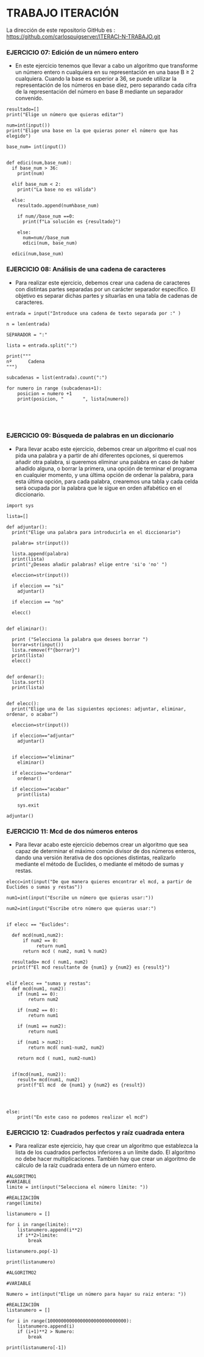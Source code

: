 # TRABAJO ITERACIÓN

La dirección de este repositorio GitHub es : https://github.com/carlospuigserver/ITERACI-N-TRABAJO.git


### EJERCICIO 07:  Edición de un número entero

* En este ejercicio tenemos que llevar a cabo un algoritmo que transforme un número entero n cualquiera en su representación en una base B ≥ 2 cualquiera. Cuando la base es superior a 36, se puede utilizar la representación de los números en base diez, pero separando cada cifra de la representación del número en base B mediante un separador convenido.





```
resultado=[]
print("Elige un número que quieras editar")

num=int(input())
print("Elige una base en la que quieras poner el número que has elegido")

base_num= int(input())


def edici(num,base_num):
  if base_num > 36:
    print(num)

  elif base_num < 2:
    print("La base no es válida")

  else:
    resultado.append(num%base_num)

    if num//base_num ==0:
      print(f"La solución es {resultado}")

    else:
      num=num//base_num
      edici(num, base_num)

  edici(num,base_num)
  ```



### EJERCICIO 08: Análisis de una cadena de caracteres

* Para realizar este ejercicio, debemos crear una cadena de caracteres con distintas partes separadas por un carácter separador específico. El objetivo es separar dichas partes y situarlas en una tabla de cadenas de caracteres. 






```
entrada = input("Introduce una cadena de texto separada por :" )

n = len(entrada)

SEPARADOR = ":"

lista = entrada.split(":")

print("""
nº      Cadena
""")

subcadenas = list(entrada).count(":")

for numero in range (subcadenas+1):
    posicion = numero +1
    print(posicion, "       ", lista[numero])


  
  
```









### EJERCICIO 09: Búsqueda de palabras en un diccionario

* Para llevar acabo este ejercicio, debemos crear un algoritmo el cual nos pida una palabra y a partir de ahí diferentes opciones, si queremos añadir otra palabra, si queremos eliminar una palabra en caso de haber añadido alguna, o borrar la primera, una opción de terminar el programa en cualquier momento, y una última opción de ordenar la palabra, para esta última opción, para cada palabra, crearemos una tabla y cada celda será ocupada por la palabra que le sigue en orden alfabético en el diccionario.



```
import sys

lista=[]

def adjuntar():
  print("Elige una palabra para introducirla en el diccionario")

  palabra= str(input())

  lista.append(palabra)
  print(lista)
  print("¿Deseas añadir palabras? elige entre 'si'o 'no' ")

  eleccion=str(input())

  if eleccion == "si"
    adjuntar()

  if eleccion == "no"

  elecc()


def eliminar():

  print ("Selecciona la palabra que desees borrar ")
  borrar=str(input())
  lista.remove(f"{borrar}")
  print(lista)
  elecc()


def ordenar():
  lista.sort()
  print(lista)


def elecc():
  print("Elige una de las siguientes opciones: adjuntar, eliminar, ordenar, o acabar")

  eleccion=str(input())

  if eleccion=="adjuntar"
    adjuntar()


  if eleccion=="eliminar"
    eliminar()

  if eleccion=="ordenar"
    ordenar()

  if eleccion=="acabar"
    print(lista)

    sys.exit

adjuntar()

```




### EJERCICIO 11:  Mcd de dos números enteros

* Para llevar acabo este ejercicio debemos crear un algoritmo que sea capaz de determinar el máximo común divisor de dos números enteros, dando una versión iterativa de dos opciones distintas, realizarlo mediante el método de Euclides, o mediante el método de sumas y restas.


```
elecc=int(input("De que manera quieres encontrar el mcd, a partir de Euclides o sumas y restas"))

num1=int(input("Escribe un número que quieras usar:"))

num2=int(input("Escribe otro número que quieras usar:")


if elecc == "Euclides":

  def mcd(num1,num2):
      if num2 == 0:
           return num1
      return mcd ( num2, num1 % num2)

  resultado= mcd ( num1, num2)
  print(f"El mcd resultante de {num1} y {num2} es {result}")


elif elecc == "sumas y restas":
  def mcd(num1, num2):
    if (num1 == 0):
        return num2

    if (num2 == 0):
        return num1

    if (num1 == num2):
        return num1

    if (num1 > num2):
        return mcd( num1-num2, num2)

    return mcd ( num1, num2-num1)  


  if(mcd(num1, num2)):
    result= mcd(num1, num2)
    print(f"El mcd  de {num1} y {num2} es {result})




else:
    print("En este caso no podemos realizar el mcd")

```



### EJERCICIO 12: Cuadrados perfectos y raíz cuadrada entera

*  Para realizar este ejercicio, hay que crear un algoritmo que establezca la lista de los cuadrados perfectos inferiores a un límite dado. El algoritmo no debe hacer multiplicaciones. También hay que crear un algoritmo de cálculo de la raíz cuadrada entera de un número entero.


```
#ALGORITMO1
#VARIABLE
limite = int(input("Selecciona el número límite: "))

#REALIZACIÓN
range(limite)

listanumero = []

for i in range(limite):
    listanumero.append(i**2)
    if i**2>limite:
        break

listanumero.pop(-1)

print(listanumero)

#ALGORITMO2

#VARIABLE
          
Numero = int(input("Elige un número para hayar su raiz entera: "))

#REALIZACIÓN
listanumero = []

for i in range(10000000000000000000000000000):
    listanumero.append(i)
    if (i+1)**2 > Numero:
        break

print(listanumero[-1])

```


